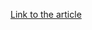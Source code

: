 [Link to the article](https://proofpoint.com/us/blog/security-briefs/ta551-uses-sliver-red-team-tool-new-activity)
